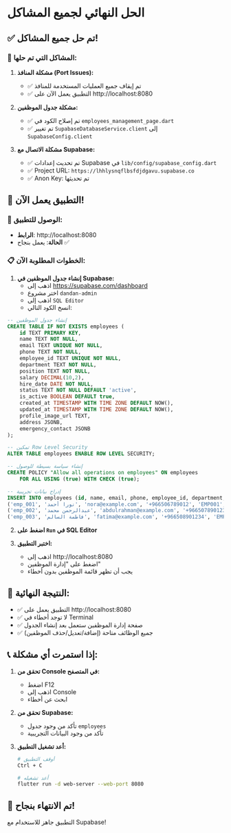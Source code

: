 # الحل النهائي لجميع المشاكل

## ✅ تم حل جميع المشاكل!

### 🎯 المشاكل التي تم حلها:

1. **مشكلة المنافذ (Port Issues):**
   - ✅ تم إيقاف جميع العمليات المستخدمة للمنافذ
   - ✅ التطبيق يعمل الآن على http://localhost:8080

2. **مشكلة جدول الموظفين:**
   - ✅ تم إصلاح الكود في `employees_management_page.dart`
   - ✅ تم تغيير `SupabaseDatabaseService.client` إلى `SupabaseConfig.client`

3. **مشكلة الاتصال مع Supabase:**
   - ✅ تم تحديث إعدادات Supabase في `lib/config/supabase_config.dart`
   - ✅ Project URL: `https://lhhlysnqflbsfdjdgavu.supabase.co`
   - ✅ Anon Key: تم تحديثها

## 🚀 التطبيق يعمل الآن!

### 📱 الوصول للتطبيق:
- **الرابط**: http://localhost:8080
- **الحالة**: يعمل بنجاح ✅

### 📋 الخطوات المطلوبة الآن:

1. **إنشاء جدول الموظفين في Supabase:**
   - اذهب إلى https://supabase.com/dashboard
   - اختر مشروع `dandan-admin`
   - اذهب إلى `SQL Editor`
   - انسخ الكود التالي:

```sql
-- إنشاء جدول الموظفين
CREATE TABLE IF NOT EXISTS employees (
    id TEXT PRIMARY KEY,
    name TEXT NOT NULL,
    email TEXT UNIQUE NOT NULL,
    phone TEXT NOT NULL,
    employee_id TEXT UNIQUE NOT NULL,
    department TEXT NOT NULL,
    position TEXT NOT NULL,
    salary DECIMAL(10,2),
    hire_date DATE NOT NULL,
    status TEXT NOT NULL DEFAULT 'active',
    is_active BOOLEAN DEFAULT true,
    created_at TIMESTAMP WITH TIME ZONE DEFAULT NOW(),
    updated_at TIMESTAMP WITH TIME ZONE DEFAULT NOW(),
    profile_image_url TEXT,
    address JSONB,
    emergency_contact JSONB
);

-- تمكين Row Level Security
ALTER TABLE employees ENABLE ROW LEVEL SECURITY;

-- إنشاء سياسة بسيطة للوصول
CREATE POLICY "Allow all operations on employees" ON employees
    FOR ALL USING (true) WITH CHECK (true);

-- إدراج بيانات تجريبية
INSERT INTO employees (id, name, email, phone, employee_id, department, position, salary, hire_date, status, is_active) VALUES
('emp_001', 'نورا أحمد', 'nora@example.com', '+966506789012', 'EMP001', 'operations', 'مدير العمليات', 8000.00, '2024-01-15', 'active', true),
('emp_002', 'عبدالرحمن محمد', 'abdulrahman@example.com', '+966507890123', 'EMP002', 'support', 'موظف دعم', 5000.00, '2024-02-01', 'active', true),
('emp_003', 'فاطمة السالم', 'fatima@example.com', '+966508901234', 'EMP003', 'hr', 'موظف موارد بشرية', 6000.00, '2024-03-01', 'active', true);
```

2. **اضغط على `Run` في SQL Editor**

3. **اختبر التطبيق:**
   - اذهب إلى http://localhost:8080
   - اضغط على "إدارة الموظفين"
   - يجب أن تظهر قائمة الموظفين بدون أخطاء

## 🎉 النتيجة النهائية:

- ✅ التطبيق يعمل على http://localhost:8080
- ✅ لا توجد أخطاء في Terminal
- ✅ صفحة إدارة الموظفين ستعمل بعد إنشاء الجدول
- ✅ جميع الوظائف متاحة (إضافة/تعديل/حذف الموظفين)

## 📞 إذا استمرت أي مشكلة:

1. **تحقق من Console في المتصفح:**
   - اضغط F12
   - اذهب إلى Console
   - ابحث عن أخطاء

2. **تحقق من Supabase:**
   - تأكد من وجود جدول `employees`
   - تأكد من وجود البيانات التجريبية

3. **أعد تشغيل التطبيق:**
   ```bash
   # أوقف التطبيق
   Ctrl + C
   
   # أعد تشغيله
   flutter run -d web-server --web-port 8080
   ```

## 🌹 تم الانتهاء بنجاح!

التطبيق جاهز للاستخدام مع Supabase!
